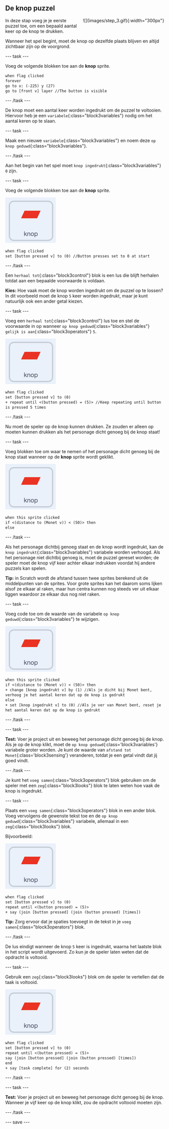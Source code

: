 ## De knop puzzel

<div style="display: flex; flex-wrap: wrap">
<div style="flex-basis: 200px; flex-grow: 1; margin-right: 15px;">
In deze stap voeg je je eerste puzzel toe, om een bepaald aantal keer op de knop te drukken.
</div>
<div>
![](images/step_3.gif){:width="300px"}
</div>
</div>

Wanneer het spel begint, moet de knop op dezelfde plaats blijven en altijd zichtbaar zijn op de voorgrond.

--- task ---

Voeg de volgende blokken toe aan de **knop** sprite.

```blocks3
when flag clicked
forever
go to x: (-225) y (27)
go to [front v] layer //The button is visible
```

--- /task ---

De knop moet een aantal keer worden ingedrukt om de puzzel te voltooien. Hiervoor heb je een `variabele`{:class="block3variables"} nodig om het aantal keren op te slaan.

--- task ---

Maak een nieuwe `variabele`{:class="block3variables"} en noem deze `op knop geduwd`{:class="block3variables"}.

--- /task ---

Aan het begin van het spel moet `knop ingedrukt`{:class="block3variables"} `0` zijn.

--- task ---

Voeg de volgende blokken toe aan de **knop** sprite.

![De knop sprite.](images/button-sprite.png)

```blocks3
when flag clicked
set [button pressed v] to (0) //Button presses set to 0 at start
```

--- /task ---

Een `herhaal tot`{:class="block3control"} blok is een lus die blijft herhalen totdat aan een bepaalde voorwaarde is voldaan.

**Kies:** Hoe vaak moet de knop worden ingedrukt om de puzzel op te lossen? In dit voorbeeld moet de knop `5` keer worden ingedrukt, maar je kunt natuurlijk ook een ander getal kiezen.

--- task ---

Voeg een `herhaal tot`{:class="block3control"} lus toe en stel de voorwaarde in op wanneer `op knop geduwd`{:class="block3variables"} `gelijk is aan`{:class="block3operators"} `5`.

![De knop sprite.](images/button-sprite.png)

```blocks3
when flag clicked
set [button pressed v] to (0)
+ repeat until <(button pressed) = (5)> //Keep repeating until button is pressed 5 times
```

--- /task ---

Nu moet de speler op de knop kunnen drukken. Ze zouden er alleen op moeten kunnen drukken als het personage dicht genoeg bij de knop staat!

--- task ---

Voeg blokken toe om waar te nemen of het personage dicht genoeg bij de knop staat wanneer op de **knop** sprite wordt geklikt.

![De knop sprite.](images/button-sprite.png)

```blocks3
when this sprite clicked
if <(distance to (Monet v)) < (50)> then
else
```

--- /task ---

Als het personage dichtbij genoeg staat en de knop wordt ingedrukt, kan de `knop ingedrukt`{:class="block3variables"} variabele worden verhoogd. Als het personage niet dichtbij genoeg is, moet de puzzel gereset worden; de speler moet de knop vijf keer achter elkaar indrukken voordat hij andere puzzels kan spelen.

**Tip:** in Scratch wordt de afstand tussen twee sprites berekend uit de middelpunten van de sprites. Voor grote sprites kan het daarom soms lijken alsof ze elkaar al raken, maar hun centra kunnen nog steeds ver uit elkaar liggen waardoor ze elkaar dus nog niet raken.

--- task ---

Voeg code toe om de waarde van de variabele `op knop geduwd`{:class="block3variables"} te wijzigen.

![De knop sprite.](images/button-sprite.png)

```blocks3
when this sprite clicked
if <(distance to (Monet v)) < (50)> then
+ change [knop ingedrukt v] by (1) //Als je dicht bij Monet bent, verhoog je het aantal keren dat op de knop is gedrukt
else
+ set [knop ingedrukt v] to (0) //Als je ver van Monet bent, reset je het aantal keren dat op de knop is gedrukt
```

--- /task ---

--- task ---

**Test:** Voer je project uit en beweeg het personage dicht genoeg bij de knop. Als je op de knop klikt, moet de `op knop geduwd`{:class='block3variables'} variabele groter worden. Je kunt de waarde van `afstand tot Monet`{:class='block3sensing'} veranderen, totdat je een getal vindt dat jij goed vindt.

--- /task ---

Je kunt het `voeg samen`{:class="block3operators"} blok gebruiken om de speler met een `zeg`{:class="block3looks"} blok te laten weten hoe vaak de knop is ingedrukt.

--- task ---

Plaats een `voeg samen`{:class="block3operators"} blok in een ander blok. Voeg vervolgens de gewenste tekst toe en de `op knop geduwd`{:class="block3variables"} variabele, allemaal in een `zeg`{:class="block3looks"} blok.

Bijvoorbeeld:

![De knop sprite.](images/button-sprite.png)

```blocks3
when flag clicked
set [button pressed v] to (0)
repeat until <(button pressed) = (5)> 
+ say (join [button pressed] (join (button pressed) [times])
```

**Tip:** Zorg ervoor dat je spaties toevoegt in de tekst in je `voeg samen`{:class="block3operators"} blok.

--- /task ---

De lus eindigt wanneer de knop `5` keer is ingedrukt, waarna het laatste blok in het script wordt uitgevoerd. Zo kun je de speler laten weten dat de opdracht is voltooid.

--- task ---

Gebruik een `zeg`{:class="block3looks"} blok om de speler te vertellen dat de taak is voltooid.

![De knop sprite.](images/button-sprite.png)

```blocks3
when flag clicked
set [button pressed v] to (0)
repeat until <(button pressed) = (5)>
say (join [button pressed] (join (button pressed) [times])
end
+ say [task complete] for (2) seconds
```

--- /task ---



--- task ---

**Test:** Voer je project uit en beweeg het personage dicht genoeg bij de knop. Wanneer je vijf keer op de knop klikt, zou de opdracht voltooid moeten zijn.

--- /task ---

--- save ---


